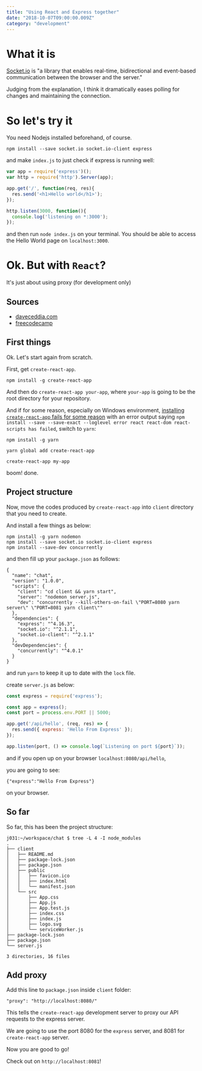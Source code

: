 ```yaml
---
title: "Using React and Express together"
date: "2018-10-07T09:00:00.009Z"
category: "development"
---
```

# What it is
[Socket.io](https://socket.io/docs/) is "a library that enables real-time, bidirectional and event-based communication between the browser and the server."

Judging from the explanation, I think it dramatically eases polling for changes and maintaining the connection.

# So let's try it
You need Nodejs installed beforehand, of course. 
```
npm install --save socket.io socket.io-client express
```

and make `index.js` to just check if express is running well:
```javascript
var app = require('express')();
var http = require('http').Server(app);

app.get('/', function(req, res){
  res.send('<h1>Hello world</h1>');
});

http.listen(3000, function(){
  console.log('listening on *:3000');
});

```

and then run `node index.js` on your terminal. You should be able to access the Hello World page on `localhost:3000`.

# Ok. But with `React`?
It's just about using proxy (for development only)

## Sources
* [daveceddia.com](https://daveceddia.com/create-react-app-express-backend/)
* [freecodecamp](https://medium.freecodecamp.org/how-to-make-create-react-app-work-with-a-node-backend-api-7c5c48acb1b0)

## First things
Ok. Let's start again from scratch.

First, get `create-react-app`.
```
npm install -g create-react-app
```

And then do `create-react-app your-app`, where `your-app` is going to be the root directory for your repository.

And if for some reason, especially on Windows environment, [installing `create-react-app` fails for some reason](https://github.com/facebook/react/issues/11933) with an error output saying `npm install --save --save-exact --loglevel error react react-dom react-scripts has failed`, switch to `yarn`:

```
npm install -g yarn

yarn global add create-react-app

create-react-app my-app
```
boom! done. 

## Project structure
Now, move the codes produced by `create-react-app` into `client` directory that you need to create.

And install a few things as below:

```
npm install -g yarn nodemon
npm install --save socket.io socket.io-client express
npm install --save-dev concurrently
```

and then fill up your `package.json` as follows:
```
{
  "name": "chat",
  "version": "1.0.0",
  "scripts": {
    "client": "cd client && yarn start",
    "server": "nodemon server.js",
    "dev": "concurrently --kill-others-on-fail \"PORT=8080 yarn server\" \"PORT=8081 yarn client\""
  },
  "dependencies": {
    "express": "^4.16.3",
    "socket.io": "^2.1.1",
    "socket.io-client": "^2.1.1"
  },
  "devDependencies": {
    "concurrently": "^4.0.1"
  }
}
```

and run `yarn` to keep it up to date with the `lock` file.

create `server.js` as below:
```javascript
const express = require('express');

const app = express();
const port = process.env.PORT || 5000;

app.get('/api/hello', (req, res) => {
  res.send({ express: 'Hello From Express' });
});

app.listen(port, () => console.log(`Listening on port ${port}`));
```

and if you open up on your browser `localhost:8080/api/hello`, 

you are going to see:
```
{"express":"Hello From Express"}
```
on your browser. 

## So far
So far, this has been the project structure:
```
j031:~/workspace/chat $ tree -L 4 -I node_modules
.
├── client
│   ├── README.md
│   ├── package-lock.json
│   ├── package.json
│   ├── public
│   │   ├── favicon.ico
│   │   ├── index.html
│   │   └── manifest.json
│   └── src
│       ├── App.css
│       ├── App.js
│       ├── App.test.js
│       ├── index.css
│       ├── index.js
│       ├── logo.svg
│       └── serviceWorker.js
├── package-lock.json
├── package.json
└── server.js

3 directories, 16 files
```

## Add proxy
Add this line to `package.json` inside `client` folder:

```
"proxy": "http://localhost:8080/"
```
This tells the `create-react-app` development server to proxy our API requests to the express server.

We are going to use the port 8080 for the `express` server, and 8081 for `create-react-app` server.

Now you are good to go!

Check out on `http://localhost:8081`!
